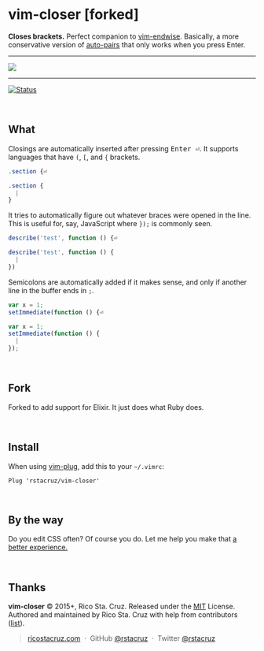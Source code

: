 # vim-closer [forked]

**Closes brackets.** Perfect companion to [vim-endwise]. Basically, a more conservative version of [auto-pairs] that only works when you press Enter.

----

![](https://raw.githubusercontent.com/rstacruz/vim-closer/gh-pages/closer.gif)

----

[![Status](http://img.shields.io/travis/rstacruz/vim-closer/master.svg)](https://travis-ci.org/rstacruz/vim-closer/ "See test builds")

[auto-pairs]: https://github.com/jiangmiao/auto-pairs
[vim-endwise]: https://github.com/tpope/vim-endwise

<br>

## What

Closings are automatically inserted after pressing <kbd>Enter ⏎</kbd>. It supports languages that have `(`, `[`, and `{` brackets.

```css
.section {⏎
```

```css
.section {
  |
}
```

It tries to automatically figure out whatever braces were opened in the line. This is useful for, say, JavaScript where `});` is commonly seen.

```js
describe('test', function () {⏎
```

```js
describe('test', function () {
  |
})
```

Semicolons are automatically added if it makes sense, and only if another line in the buffer ends in `;`.

```js
var x = 1;
setImmediate(function () {⏎
```

```js
var x = 1;
setImmediate(function () {
  |
});
```

<br>

## Fork

Forked to add support for Elixir.
It just does what Ruby does.

<br>

## Install

When using [vim-plug], add this to your `~/.vimrc`:

[vim-plug]: https://github.com/junegunn/vim-plug

```vim
Plug 'rstacruz/vim-closer'
```

<br>

## By the way

Do you edit CSS often? Of course you do. Let me help you make that [a better experience.](http://ricostacruz.com/vim-hyperstyle/)

<br>

## Thanks

**vim-closer** © 2015+, Rico Sta. Cruz. Released under the [MIT] License.<br>
Authored and maintained by Rico Sta. Cruz with help from contributors ([list][contributors]).

> [ricostacruz.com](http://ricostacruz.com) &nbsp;&middot;&nbsp;
> GitHub [@rstacruz](https://github.com/rstacruz) &nbsp;&middot;&nbsp;
> Twitter [@rstacruz](https://twitter.com/rstacruz)

[MIT]: http://mit-license.org/
[contributors]: http://github.com/rstacruz/vim-closer/contributors
